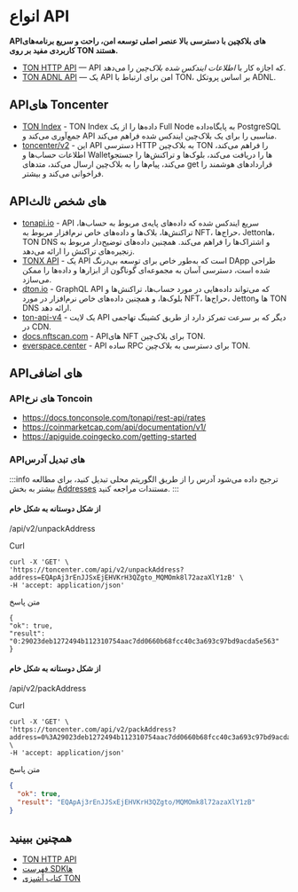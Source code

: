 # انواع API

**APIهای بلاکچین با دسترسی بالا عنصر اصلی توسعه امن، راحت و سریع برنامه‌های کاربردی مفید بر روی TON هستند.**

- [TON HTTP API](/v3/guidelines/dapps/apis-sdks/ton-http-apis) — API که اجازه کار با *اطلاعات ایندکس شده بلاک‌چین* را می‌دهد.
- [TON ADNL API](/v3/guidelines/dapps/apis-sdks/ton-adnl-apis) — یک API امن برای ارتباط با TON، بر اساس پروتکل ADNL.

## APIهای Toncenter

- [TON Index](https://toncenter.com/api/v3/) - TON Index داده‌ها را از یک Full Node به پایگاه‌داده PostgreSQL جمع‌آوری می‌کند و API مناسبی را برای یک بلاک‌چین ایندکس شده فراهم می‌کند.
- [toncenter/v2](https://toncenter.com/) - این API دسترسی HTTP به بلاک‌چین TON را فراهم می‌کند، اطلاعات حساب‌ها و Wallet‌ها را دریافت می‌کند، بلوک‌ها و تراکنش‌ها را جستجو می‌کند، پیام‌ها را به بلاک‌چین ارسال می‌کند، متدهای get قراردادهای هوشمند را فراخوانی می‌کند و بیشتر.

## APIهای شخص ثالث

- [tonapi.io](https://docs.tonconsole.com/tonapi) - API سریع ایندکس شده که داده‌های پایه‌ی مربوط به حساب‌ها، تراکنش‌ها، بلاک‌ها و داده‌های خاص نرم‌افزار مربوط به NFT، حراج‌ها، Jettonها، TON DNS و اشتراک‌ها را فراهم می‌کند. همچنین داده‌های توضیح‌دار مربوط به زنجیره‌های تراکنش را ارائه می‌دهد.
- [TONX API](https://docs.tonxapi.com/) - یک API است که به‌طور خاص برای توسعه بی‌درنگ DApp طراحی شده است، دسترسی آسان به مجموعه‌ای گوناگون از ابزارها و داده‌ها را ممکن می‌سازد.
- [dton.io](https://dton.io/graphql/) - GraphQL API که می‌تواند داده‌هایی در مورد حساب‌ها، تراکنش‌ها و بلوک‌ها، و همچنین داده‌های خاص نرم‌افزار در مورد NFT، حراج‌ها، Jettonها و TON DNS ارائه دهد.
- [ton-api-v4](https://mainnet-v4.tonhubapi.com) - یک لایت API دیگر که بر سرعت تمرکز دارد از طریق کشینگ تهاجمی در CDN.
- [docs.nftscan.com](https://docs.nftscan.com/reference/ton/model/asset-model) - APIهای NFT برای بلاک‌چین TON.
- [everspace.center](https://everspace.center/toncoin) - API ساده RPC برای دسترسی به بلاک‌چین TON.

## APIهای اضافی

### APIهای نرخ Toncoin

- https://docs.tonconsole.com/tonapi/rest-api/rates
- https://coinmarketcap.com/api/documentation/v1/
- https://apiguide.coingecko.com/getting-started

### APIهای تبدیل آدرس

:::info
ترجیح داده می‌شود آدرس را از طریق الگوریتم محلی تبدیل کنید، برای مطالعه بیشتر به بخش [Addresses](/v3/documentation/smart-contracts/addresses) مستندات مراجعه کنید.
:::

#### از شکل دوستانه به شکل خام

/api/v2/unpackAddress

Curl

```curl
curl -X 'GET' \
'https://toncenter.com/api/v2/unpackAddress?address=EQApAj3rEnJJSxEjEHVKrH3QZgto_MQMOmk8l72azaXlY1zB' \
-H 'accept: application/json'
```

متن پاسخ

```curl
{
"ok": true,
"result": "0:29023deb1272494b112310754aac7dd0660b68fcc40c3a693c97bd9acda5e563"
}
```

#### از شکل دوستانه به شکل خام

/api/v2/packAddress

Curl

```curl
curl -X 'GET' \
'https://toncenter.com/api/v2/packAddress?address=0%3A29023deb1272494b112310754aac7dd0660b68fcc40c3a693c97bd9acda5e563' \
-H 'accept: application/json'
```

متن پاسخ

```json
{
  "ok": true,
  "result": "EQApAj3rEnJJSxEjEHVKrH3QZgto/MQMOmk8l72azaXlY1zB"
}
```

## همچنین ببینید

- [TON HTTP API](/v3/guidelines/dapps/apis-sdks/ton-http-apis)
- [فهرست SDKها](/v3/guidelines/dapps/apis-sdks/sdk)
- [کتاب آشپزی TON](/v3/guidelines/dapps/cookbook)
